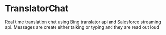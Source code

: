 # TranslatorChat
Real time translation chat using Bing translator api and Salesforce streaming api. Messages are create either talking or typing and they are read out loud 
